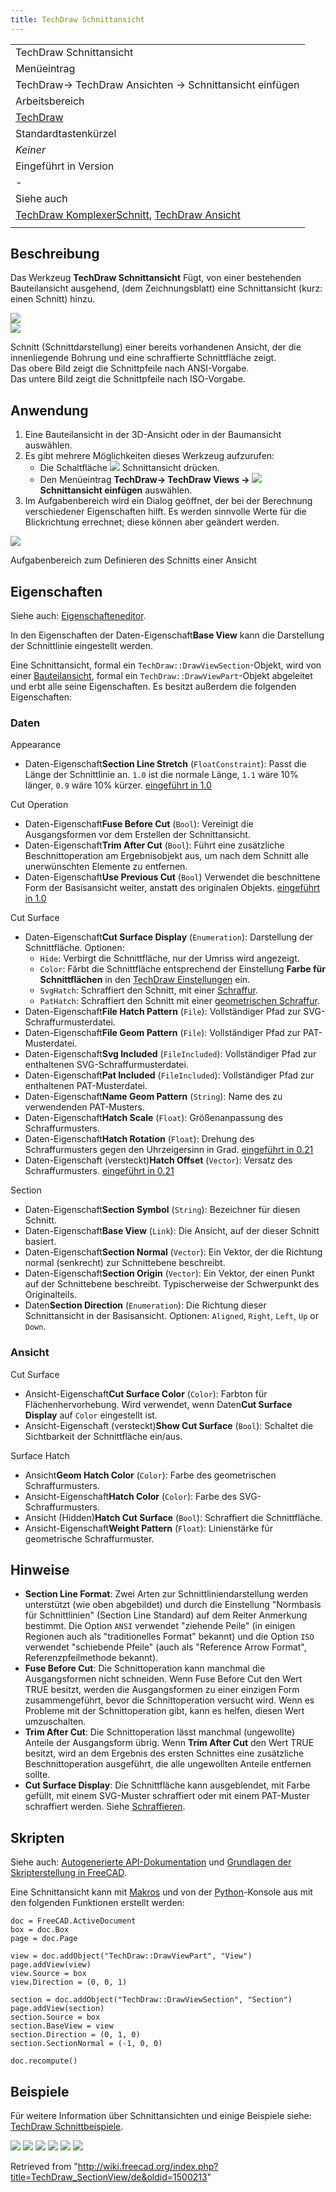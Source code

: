 ```yaml
---
title: TechDraw Schnittansicht
---
```


|                                                                                                                                                 |
| ----------------------------------------------------------------------------------------------------------------------------------------------- |
| TechDraw Schnittansicht                                                                                                                         |
| Menüeintrag                                                                                                                                     |
| TechDraw→ TechDraw Ansichten → Schnittansicht einfügen                                                                                          |
| Arbeitsbereich                                                                                                                                  |
| [TechDraw](/TechDraw_Workbench/de "TechDraw Workbench/de")                                                                                      |
| Standardtastenkürzel                                                                                                                            |
| _Keiner_                                                                                                                                        |
| Eingeführt in Version                                                                                                                           |
| -                                                                                                                                               |
| Siehe auch                                                                                                                                      |
| [TechDraw KomplexerSchnitt](/TechDraw_ComplexSection/de "TechDraw ComplexSection/de"), [TechDraw Ansicht](/TechDraw_View/de "TechDraw View/de") |
|                                                                                                                                                 |

## Beschreibung

Das Werkzeug **TechDraw Schnittansicht** Fügt, von einer bestehenden Bauteilansicht ausgehend, (dem Zeichnungsblatt) eine Schnittansicht (kurz: einen Schnitt) hinzu.

![](/src/assets/images/TechDraw_section_ANSI.png)  
![](/src/assets/images/TechDraw_section_ISO.png)

Schnitt (Schnittdarstellung) einer bereits vorhandenen Ansicht, der die innenliegende Bohrung und eine schraffierte Schnittfläche zeigt.  
Das obere Bild zeigt die Schnittpfeile nach ANSI-Vorgabe.  
Das untere Bild zeigt die Schnittpfeile nach ISO-Vorgabe.

## Anwendung

1. Eine Bauteilansicht in der 3D-Ansicht oder in der Baumansicht auswählen.
2. Es gibt mehrere Möglichkeiten dieses Werkzeug aufzurufen:
   - Die Schaltfläche ![](/src/assets/images/TechDraw_SectionView.svg) Schnittansicht drücken.
   - Den Menüeintrag **TechDraw→ TechDraw Views → ![](/src/assets/images/TechDraw_SectionView.svg) Schnittansicht einfügen** auswählen.
3. Im Aufgabenbereich wird ein Dialog geöffnet, der bei der Berechnung verschiedener Eigenschaften hilft. Es werden sinnvolle Werte für die Blickrichtung errechnet; diese können aber geändert werden.

![](/src/assets/images/TechDraw_Section_Taskview.png)

Aufgabenbereich zum Definieren des Schnitts einer Ansicht

## Eigenschaften

Siehe auch: [Eigenschafteneditor](/Property_editor/de "Property editor/de").

In den Eigenschaften der Daten-Eigenschaft**Base View** kann die Darstellung der Schnittlinie eingestellt werden.

Eine Schnittansicht, formal ein `TechDraw::DrawViewSection`-Objekt, wird von einer [Bauteilansicht](#Properties_Part_View/de), formal ein `TechDraw::DrawViewPart`-Objekt abgeleitet und erbt alle seine Eigenschaften. Es besitzt außerdem die folgenden Eigenschaften:

### Daten

Appearance

- Daten-Eigenschaft**Section Line Stretch** (`FloatConstraint`): Passt die Länge der Schnittlinie an. `1.0` ist die normale Länge, `1.1` wäre 10% länger, `0.9` wäre 10% kürzer. [eingeführt in 1.0](/Release_notes_1.0/de "Release notes 1.0/de")

Cut Operation

- Daten-Eigenschaft**Fuse Before Cut** (`Bool`): Vereinigt die Ausgangsformen vor dem Erstellen der Schnittansicht.
- Daten-Eigenschaft**Trim After Cut** (`Bool`): Führt eine zusätzliche Beschnittoperation am Ergebnisobjekt aus, um nach dem Schnitt alle unerwünschten Elemente zu entfernen.
- Daten-Eigenschaft**Use Previous Cut** (`Bool`) Verwendet die beschnittene Form der Basisansicht weiter, anstatt des originalen Objekts. [eingeführt in 1.0](/Release_notes_1.0/de "Release notes 1.0/de")

Cut Surface

- Daten-Eigenschaft**Cut Surface Display** (`Enumeration`): Darstellung der Schnittfläche. Optionen:
  - `Hide`: Verbirgt die Schnittfläche, nur der Umriss wird angezeigt.
  - `Color`: Färbt die Schnittfläche entsprechend der Einstellung **Farbe für Schnittflächen** in den [TechDraw Einstellungen](/TechDraw_Preferences/de "TechDraw Preferences/de") ein.
  - `SvgHatch`: Schraffiert den Schnitt, mit einer [Schraffur](/TechDraw_Hatch/de "TechDraw Hatch/de").
  - `PatHatch`: Schraffiert den Schnitt mit einer [geometrischen Schraffur](/TechDraw_GeometricHatch/de "TechDraw GeometricHatch/de").
- Daten-Eigenschaft**File Hatch Pattern** (`File`): Vollständiger Pfad zur SVG-Schraffurmusterdatei.
- Daten-Eigenschaft**File Geom Pattern** (`File`): Vollständiger Pfad zur PAT-Musterdatei.
- Daten-Eigenschaft**Svg Included** (`FileIncluded`): Vollständiger Pfad zur enthaltenen SVG-Schraffurmusterdatei.
- Daten-Eigenschaft**Pat Included** (`FileIncluded`): Vollständiger Pfad zur enthaltenen PAT-Musterdatei.
- Daten-Eigenschaft**Name Geom Pattern** (`String`): Name des zu verwendenden PAT-Musters.
- Daten-Eigenschaft**Hatch Scale** (`Float`): Größenanpassung des Schraffurmusters.
- Daten-Eigenschaft**Hatch Rotation** (`Float`): Drehung des Schraffurmusters gegen den Uhrzeigersinn in Grad. [eingeführt in 0.21](/Release_notes_0.21/de "Release notes 0.21/de")
- Daten-Eigenschaft (versteckt)**Hatch Offset** (`Vector`): Versatz des Schraffurmusters. [eingeführt in 0.21](/Release_notes_0.21/de "Release notes 0.21/de")

Section

- Daten-Eigenschaft**Section Symbol** (`String`): Bezeichner für diesen Schnitt.
- Daten-Eigenschaft**Base View** (`Link`): Die Ansicht, auf der dieser Schnitt basiert.
- Daten-Eigenschaft**Section Normal** (`Vector`): Ein Vektor, der die Richtung normal (senkrecht) zur Schnittebene beschreibt.
- Daten-Eigenschaft**Section Origin** (`Vector`): Ein Vektor, der einen Punkt auf der Schnittebene beschreibt. Typischerweise der Schwerpunkt des Originalteils.
- Daten**Section Direction** (`Enumeration`): Die Richtung dieser Schnittansicht in der Basisansicht. Optionen: `Aligned`, `Right`, `Left`, `Up` or `Down`.

### Ansicht

Cut Surface

- Ansicht-Eigenschaft**Cut Surface Color** (`Color`): Farbton für Flächenhervorhebung. Wird verwendet, wenn Daten**Cut Surface Display** auf `Color` eingestellt ist.
- Ansicht-Eigenschaft (versteckt)**Show Cut Surface** (`Bool`): Schaltet die Sichtbarkeit der Schnittfläche ein/aus.

Surface Hatch

- Ansicht**Geom Hatch Color** (`Color`): Farbe des geometrischen Schraffurmusters.
- Ansicht-Eigenschaft**Hatch Color** (`Color`): Farbe des SVG-Schraffurmusters.
- Ansicht (Hidden)**Hatch Cut Surface** (`Bool`): Schraffiert die Schnittfläche.
- Ansicht-Eigenschaft**Weight Pattern** (`Float`): Linienstärke für geometrische Schraffurmuster.

## Hinweise

- **Section Line Format**: Zwei Arten zur Schnittliniendarstellung werden unterstützt (wie oben abgebildet) und durch die Einstellung "Normbasis für Schnittlinien" (Section Line Standard) auf dem Reiter Anmerkung bestimmt. Die Option `ANSI` verwendet "ziehende Peile" (in einigen Regionen auch als "traditionelles Format" bekannt) und die Option `ISO` verwendet "schiebende Pfeile" (auch als "Reference Arrow Format", Referenzpfeilmethode bekannt).
- **Fuse Before Cut**: Die Schnittoperation kann manchmal die Ausgangsformen nicht schneiden. Wenn Fuse Before Cut den Wert TRUE besitzt, werden die Ausgangsformen zu einer einzigen Form zusammengeführt, bevor die Schnittoperation versucht wird. Wenn es Probleme mit der Schnittoperation gibt, kann es helfen, diesen Wert umzuschalten.
- **Trim After Cut**: Die Schnittoperation lässt manchmal (ungewollte) Anteile der Ausgangsform übrig. Wenn **Trim After Cut** den Wert TRUE besitzt, wird an dem Ergebnis des ersten Schnittes eine zusätzliche Beschnittoperation ausgeführt, die alle ungewollten Anteile entfernen sollte.
- **Cut Surface Display**: Die Schnittfläche kann ausgeblendet, mit Farbe gefüllt, mit einem SVG-Muster schraffiert oder mit einem PAT-Muster schraffiert werden. Siehe [Schraffieren](/TechDraw_Hatching/de "TechDraw Hatching/de").

## Skripten

Siehe auch: [Autogenerierte API-Dokumentation](https://freecad.github.io/SourceDoc/) und [Grundlagen der Skripterstellung in FreeCAD](/FreeCAD_Scripting_Basics/de "FreeCAD Scripting Basics/de").

Eine Schnittansicht kann mit [Makros](/Macros/de "Macros/de") und von der [Python](/Python/de "Python/de")-Konsole aus mit den folgenden Funktionen erstellt werden:

```
doc = FreeCAD.ActiveDocument
box = doc.Box
page = doc.Page

view = doc.addObject("TechDraw::DrawViewPart", "View")
page.addView(view)
view.Source = box
view.Direction = (0, 0, 1)

section = doc.addObject("TechDraw::DrawViewSection", "Section")
page.addView(section)
section.Source = box
section.BaseView = view
section.Direction = (0, 1, 0)
section.SectionNormal = (-1, 0, 0)

doc.recompute()

```

## Beispiele

Für weitere Information über Schnittansichten und einige Beispiele siehe: [TechDraw Schnittbeispiele](/TechDraw_Section_Examples/de "TechDraw Section Examples/de").

![](/src/assets/images/TechDraw_ExampleSection-10.png)
![](/src/assets/images/TechDraw_ExampleSection-13.png)
![](/src/assets/images/TechDraw_ExampleSection-15.png)
![](/src/assets/images/TechDraw_ExampleSection-17.png)
![](/src/assets/images/TechDraw_ExampleSection-34.png)
![](/src/assets/images/TechDraw_ExampleSection-35.png)

Retrieved from "<http://wiki.freecad.org/index.php?title=TechDraw_SectionView/de&oldid=1500213>"
